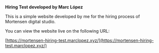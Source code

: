**Hiring Test developed by Marc López**

This is a simple website developed by me for the hiring process of Mortensen digital studio.

You can view the website live on the following URL:

[https://mortensen-hiring-test.marclopez.xyz/](https://mortensen-hiring-test.marclopez.xyz/)